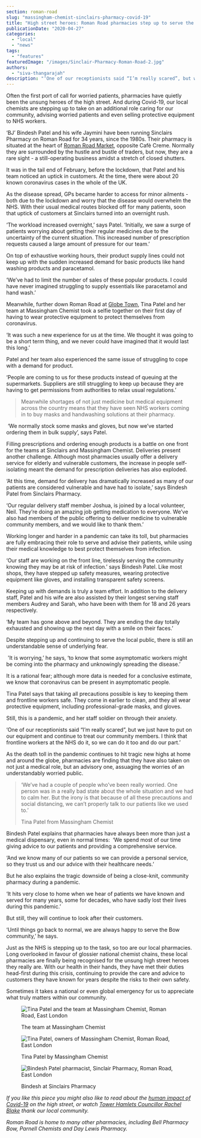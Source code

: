 ```yaml
---
section: roman-road
slug: "massingham-chemist-sinclairs-pharmacy-covid-19"
title: "High street heroes: Roman Road pharmacies step up to serve the community"
publicationDate: "2020-04-27"
categories: 
  - "local"
  - "news"
tags: 
  - "features"
featuredImage: "/images/Sinclair-Pharmacy-Roman-Road-2.jpg"
authors: 
  - "siva-thangarajah"
description: "‘One of our receptionists said “I’m really scared”, but we just have to put on our equipment and continue to treat our community members. I think that frontline workers at the NHS do it, so we can do it too and do our part.’"
---
```


Often the first port of call for worried patients, pharmacies have quietly been the unsung heroes of the high street. And during Covid-19, our local chemists are stepping up to take on an additional role caring for our community, advising worried patients and even selling protective equipment to NHS workers.

‘BJ’ Bindesh Patel and his wife Jaymini have been running Sinclairs Pharmacy on Roman Road for 34 years, since the 1980s. Their pharmacy is situated at the heart of [Roman Road Market](https://romanroadlondon.com/market/), opposite Cafè Creme. Normally they are surrounded by the hustle and bustle of traders, but now, they are a rare sight - a still-operating business amidst a stretch of closed shutters. 

It was in the tail end of February, before the lockdown, that Patel and his team noticed an uptick in customers. At the time, there were about 20 known coronavirus cases in the whole of the UK. 

As the disease spread, GPs became harder to access for minor ailments - both due to the lockdown and worry that the disease would overwhelm the NHS. With their usual medical routes blocked off for many patients, soon that uptick of customers at Sinclairs turned into an overnight rush.

‘The workload increased overnight,’ says Patel. ‘Initially, we saw a surge of patients worrying about getting their regular medicines due to the uncertainty of the current situation. This increased number of prescription requests caused a large amount of pressure for our team.’ 

On top of exhaustive working hours, their product supply lines could not keep up with the sudden increased demand for basic products like hand washing products and paracetamol. 

‘We’ve had to limit the number of sales of these popular products. I could have never imagined struggling to supply essentials like paracetamol and hand wash.’

Meanwhile, further down Roman Road at [Globe Town](https://romanroadlondon.com/globe-town-market/), Tina Patel and her team at Massingham Chemist took a selfie together on their first day of having to wear protective equipment to protect themselves from coronavirus. 

‘It was such a new experience for us at the time. We thought it was going to be a short term thing, and we never could have imagined that it would last this long.’

Patel and her team also experienced the same issue of struggling to cope with a demand for product. 

‘People are coming to us for these products instead of queuing at the supermarkets. Suppliers are still struggling to keep up because they are having to get permissions from authorities to relax usual regulations.’

> Meanwhile shortages of not just medicine but medical equipment across the country means that they have seen NHS workers coming in to buy masks and handwashing solutions at their pharmacy.

 ‘We normally stock some masks and gloves, but now we’ve started ordering them in bulk supply’, says Patel. 

Filling prescriptions and ordering enough products is a battle on one front for the teams at Sinclairs and Massingham Chemist. Deliveries present another challenge. Although most pharmacies usually offer a delivery service for elderly and vulnerable customers, the increase in people self-isolating meant the demand for prescription deliveries has also exploded. 

‘At this time, demand for delivery has dramatically increased as many of our patients are considered vulnerable and have had to isolate,’ says Bindesh Patel from Sinclairs Pharmacy.

‘Our regular delivery staff member Joshua, is joined by a local volunteer, Neil. They’re doing an amazing job getting medication to everyone. We’ve also had members of the public offering to deliver medicine to vulnerable community members, and we would like to thank them.’

Working longer and harder in a pandemic can take its toll, but pharmacies are fully embracing their role to serve and advise their patients, while using their medical knowledge to best protect themselves from infection. 

‘Our staff are working on the front line, tirelessly serving the community knowing they may be at risk of infection.’ says Bindesh Patel. Like most shops, they have stepped up safety measures, wearing protective equipment like gloves, and installing transparent safety screens. 

Keeping up with demands is truly a team effort. In addition to the delivery staff, Patel and his wife are also assisted by their longest serving staff members Audrey and Sarah, who have been with them for 18 and 26 years respectively. 

‘My team has gone above and beyond. They are ending the day totally exhausted and showing up the next day with a smile on their faces.’

Despite stepping up and continuing to serve the local public, there is still an understandable sense of underlying fear. 

 'It is worrying,’ he says, ‘to know that some asymptomatic workers might be coming into the pharmacy and unknowingly spreading the disease.’

It is a rational fear; although more data is needed for a conclusive estimate, we know that coronavirus can be present in asymptomatic people.

Tina Patel says that taking all precautions possible is key to keeping them and frontline workers safe. They come in earlier to clean, and they all wear protective equipment, including professional-grade masks, and gloves.

Still, this is a pandemic, and her staff soldier on through their anxiety. 

‘One of our receptionists said “I’m really scared”, but we just have to put on our equipment and continue to treat our community members. I think that frontline workers at the NHS do it, so we can do it too and do our part.’

As the death toll in the pandemic continues to hit tragic new highs at home and around the globe, pharmacies are finding that they have also taken on not just a medical role, but an advisory one, assuaging the worries of an understandably worried public. 

> ‘We’ve had a couple of people who’ve been really worried. One person was in a really bad state about the whole situation and we had to calm her. But the irony is that because of all these precautions and social distancing, we can’t properly talk to our patients like we used to.’
> 
> Tina Patel from Massingham Chemist

Bindesh Patel explains that pharmacies have always been more than just a medical dispensary, even in normal times:  ‘We spend most of our time giving advice to our patients and providing a comprehensive service.

‘And we know many of our patients so we can provide a personal service, so they trust us and our advice with their healthcare needs.’ 

But he also explains the tragic downside of being a close-knit, community pharmacy during a pandemic. 

‘It hits very close to home when we hear of patients we have known and served for many years, some for decades, who have sadly lost their lives during this pandemic.’ 

But still, they will continue to look after their customers. 

‘Until things go back to normal, we are always happy to serve the Bow community,’ he says. 

Just as the NHS is stepping up to the task, so too are our local pharmacies. Long overlooked in favour of glossier national chemist chains, these local pharmacies are finally being recognised for the unsung high street heroes they really are. With our health in their hands, they have met their duties head-first during this crisis, continuing to provide the care and advice to customers they have known for years despite the risks to their own safety. 

Sometimes it takes a national or even global emergency for us to appreciate what truly matters within our community.

<figure>

![Tina Patel and the team at Massingham Chemist, Roman Road, East London](/images/DSF3630-1024x683.jpg)

<figcaption>

The team at Massingham Chemist

</figcaption>

</figure>

<figure>

![Tina Patel, owners of Massingham Chemist, Roman Road, East London](/images/DSF3628-1024x683.jpg)

<figcaption>

Tina Patel by Massingham Chemist

</figcaption>

</figure>

<figure>

![Bindesh Patel pharmacist, Sinclair Pharmacy, Roman Road, East London](/images/Bindesh-Patel-Sinclair-Pharmacy-Roman-Road-1-1024x683.jpg)

<figcaption>

Bindesh at Sinclairs Pharmacy

</figcaption>

</figure>

_If you like this piece you might also like to read about the [human impact of Covid-19](https://romanroadlondon.com/high-street-covid-19-impact-mark-chamberlain/) on the high street, or watch [Tower Hamlets Councillor Rachel Blake](https://romanroadlondon.com/councillor-rachel-blake-covid-message-week-three/) thank our local community._

_Roman Road is home to many other pharmacies, including Bell Pharmacy Bow, Parnell Chemists and Day Lewis Pharmacy._
